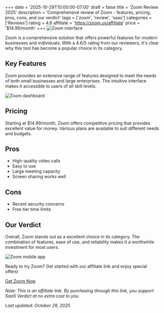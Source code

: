 ﻿+++
date = '2025-10-29T10:00:00-07:00'
draft = false
title = 'Zoom Review 2025'
description = 'Comprehensive review of Zoom - features, pricing, pros, cons, and our verdict'
tags = ['zoom', 'review', 'saas']
categories = ['Reviews']
rating = 4.6
affiliate = 'https://zoom.us/affiliate'
price = '$14.99/month'
+++
![Zoom interface](/images/zoom-1.jpg)

Zoom is a comprehensive solution that offers powerful features for modern businesses and individuals. With a 4.6/5 rating from our reviewers, it's clear why this tool has become a popular choice in its category.

## Key Features

Zoom provides an extensive range of features designed to meet the needs of both small businesses and large enterprises. The intuitive interface makes it accessible to users of all skill levels.

![Zoom dashboard](/images/zoom-2.jpg)

## Pricing

Starting at $14.99/month, Zoom offers competitive pricing that provides excellent value for money. Various plans are available to suit different needs and budgets.

## Pros

- High-quality video calls
- Easy to use
- Large meeting capacity
- Screen sharing works well


## Cons

- Recent security concerns
- Free tier time limits


## Our Verdict

Overall, Zoom stands out as a excellent choice in its category. The combination of features, ease of use, and reliability makes it a worthwhile investment for most users.

![Zoom mobile app](/images/zoom-3.jpg)

Ready to try Zoom? Get started with our affiliate link and enjoy special offers!

[Get Zoom Now](https://zoom.us/affiliate)

*Note: This is an affiliate link. By purchasing through this link, you support SaaS Verdict at no extra cost to you.*

*Last updated: October 29, 2025*
